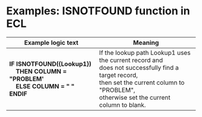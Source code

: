 
# Examples: ISNOTFOUND function in ECL 

|Example logic text|Meaning|
|------------------|-------|
|**IF ISNOTFOUND({Lookup1})<br>&nbsp;&nbsp;&nbsp;&nbsp;THEN COLUMN = "PROBLEM'<br>&nbsp;&nbsp;&nbsp;&nbsp;ELSE COLUMN = " "<br>ENDIF**|If the lookup path Lookup1 uses the current record and<br>does not successfully find a target record,<br>then set the current column to "PROBLEM",<br>otherwise set the current column to blank.|

